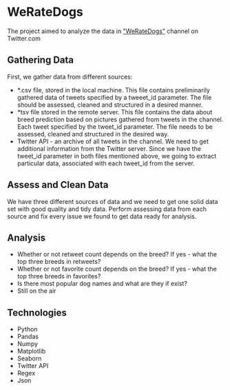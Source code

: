 # WeRateDogs

The project aimed to analyze the data in <a href = 'https://twitter.com/dog_rates'>"WeRateDogs"</a> channel on Twitter.com<br>

## Gathering Data
First, we gather data from different sources:

- *.csv file, stored in the local machine. This file contains preliminarily gathered data of tweets specified by a tweeet_id parameter. The file should be assessed, cleaned and structured in a desired manner.
- *tsv file stored in the remote server. This file contains the data about breed prediction based on pictures gathered from tweets in the channel. Each tweet specified by the tweet_id parameter. The file needs to be assessed, cleaned and structured in the desired way.
- Twitter API - an archive of all tweets in the channel. We need to get additional information from the Twitter server. Since we have the tweet_id parameter in both files mentioned above, we going to extract particular data, associated with each tweet_id from the server.

## Assess and Clean Data
We have three different sources of data and we need to get one solid data set with good quality and tidy data. Perform assessing data from each source and fix every issue we found to get data ready for analysis.

## Analysis
- Whether or not retweet count depends on the breed? If yes - what the top three breeds in retweets?
- Whether or not favorite count depends on the breed? If yes - what the top three breeds in favorites?
- Is there most popular dog names and what are they if exist?
- Still on the air

## Technologies
- Python
- Pandas
- Numpy
- Matplotlib
- Seaborn
- Twitter API
- Regex
- Json

